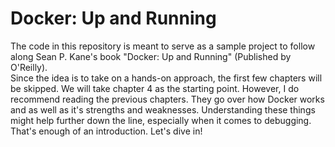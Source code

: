 # Docker: Up and Running
The code in this repository is meant to serve as a sample project to follow along Sean P. Kane's book "Docker: Up and Running" (Published by O'Reilly).<br>
Since the idea is to take on a hands-on approach, the first few chapters will be skipped. We will take chapter 4 as the starting point. However, I do recommend reading the previous chapters. They go over how Docker works and as well as it's strengths and weaknesses. 
Understanding these things might help further down the line, especially when it comes to debugging.<br>
That's enough of an introduction. Let's dive in!
